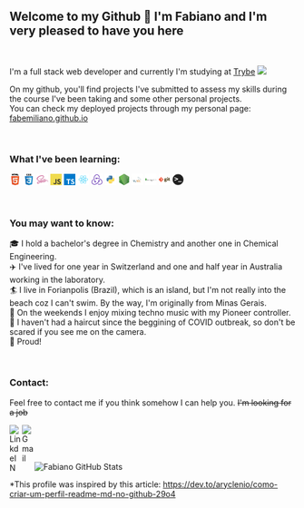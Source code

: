 ## Welcome to my Github 👋 I'm Fabiano and I'm very pleased to have you here
<br/>

I'm a full stack web developer and currently I'm studying at [Trybe](https://www.betrybe.com/) <code><img height="20" src="https://pbs.twimg.com/profile_images/1159803972007399424/ZjoZA8iH_400x400.png"></code>

On my github, you'll find projects I've submitted to assess my skills during the course I've been taking and some other personal projects.  
You can check my deployed projects through my personal page: <a target="_blank" href="https://fabemiliano.github.io">fabemiliano.github.io</a>

<br/>

### What I've been learning:

<code><img height="20" src="https://raw.githubusercontent.com/github/explore/80688e429a7d4ef2fca1e82350fe8e3517d3494d/topics/html/html.png"></code>
<code><img height="20" src="https://raw.githubusercontent.com/github/explore/80688e429a7d4ef2fca1e82350fe8e3517d3494d/topics/css/css.png"></code>
<code><img height="20" src="https://raw.githubusercontent.com/github/explore/80688e429a7d4ef2fca1e82350fe8e3517d3494d/topics/sass/sass.png"></code>
<code><img height="20" src="https://raw.githubusercontent.com/github/explore/80688e429a7d4ef2fca1e82350fe8e3517d3494d/topics/javascript/javascript.png"></code>
<code><img height="20" src="https://raw.githubusercontent.com/github/explore/80688e429a7d4ef2fca1e82350fe8e3517d3494d/topics/typescript/typescript.png"></code>
<code><img height="20" src="https://raw.githubusercontent.com/github/explore/80688e429a7d4ef2fca1e82350fe8e3517d3494d/topics/react/react.png"></code>
<code><img height="20" src="https://raw.githubusercontent.com/github/explore/80688e429a7d4ef2fca1e82350fe8e3517d3494d/topics/redux/redux.png"></code>
<code><img height="20" src="https://raw.githubusercontent.com/github/explore/80688e429a7d4ef2fca1e82350fe8e3517d3494d/topics/python/python.png"></code>
<code><img height="20" src="https://raw.githubusercontent.com/github/explore/80688e429a7d4ef2fca1e82350fe8e3517d3494d/topics/nodejs/nodejs.png"></code>
<code><img height="20" src="https://raw.githubusercontent.com/github/explore/80688e429a7d4ef2fca1e82350fe8e3517d3494d/topics/mysql/mysql.png"></code>
<code><img height="20" src="https://raw.githubusercontent.com/github/explore/80688e429a7d4ef2fca1e82350fe8e3517d3494d/topics/mongodb/mongodb.png"></code>
<code><img height="20" src="https://raw.githubusercontent.com/github/explore/80688e429a7d4ef2fca1e82350fe8e3517d3494d/topics/git/git.png"></code>
<code><img height="20" src="https://raw.githubusercontent.com/github/explore/80688e429a7d4ef2fca1e82350fe8e3517d3494d/topics/terminal/terminal.png"></code>


<br/>

### You may want to know:

:mortar_board: I hold a bachelor's degree in Chemistry and another one in Chemical Engineering.  
:airplane: I've lived for one year in Switzerland and one and half year in Australia working in the laboratory.  
:surfer: I live in Forianpolis (Brazil), which is an island, but I'm not really into the beach coz I can't swim. By the way, I'm originally from Minas Gerais.  
:musical_note: On the weekends I enjoy mixing techno music with my Pioneer controller.  
:haircut: I haven't had a haircut since the beggining of COVID outbreak, so don't be scared if you see me on the camera.  
:rainbow: Proud! 

<br/>

### Contact:
Feel free to contact me if you think somehow I can help you.  ~~I'm looking for a job~~

<a target="_blank" href="https://www.linkedin.com/in/fabemiliano/">
  <img align="left" alt="LinkdeIN" width="22px" src="https://cdn.jsdelivr.net/npm/simple-icons@v3/icons/linkedin.svg" />
</a>
<a target="_blank" href="mailto:fab.emiliano@gmail.com">
  <img align="left" alt="Gmail" width="22px" src="https://cdn.jsdelivr.net/npm/simple-icons@v3/icons/gmail.svg" />
</a>
</code>  
<br/>
<br/>
<br/>
  
![Fabiano GitHub Stats](https://github-readme-stats.vercel.app/api?username=fabemiliano&show_icons=true)
  
*This profile was inspired by this article: https://dev.to/aryclenio/como-criar-um-perfil-readme-md-no-github-29o4


<!--
**fabemiliano/fabemiliano** is a ✨ _special_ ✨ repository because its `README.md` (this file) appears on your GitHub profile.

